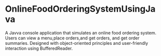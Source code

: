 # OnlineFoodOrderingSystemUsingJava
A Javva console application that simulates an online food ordering system.  Users can view a menu,place orders,and get orders, and get order summaries.  Designed with object-oriented principles and user-friendly interaction using BufferedReader.
